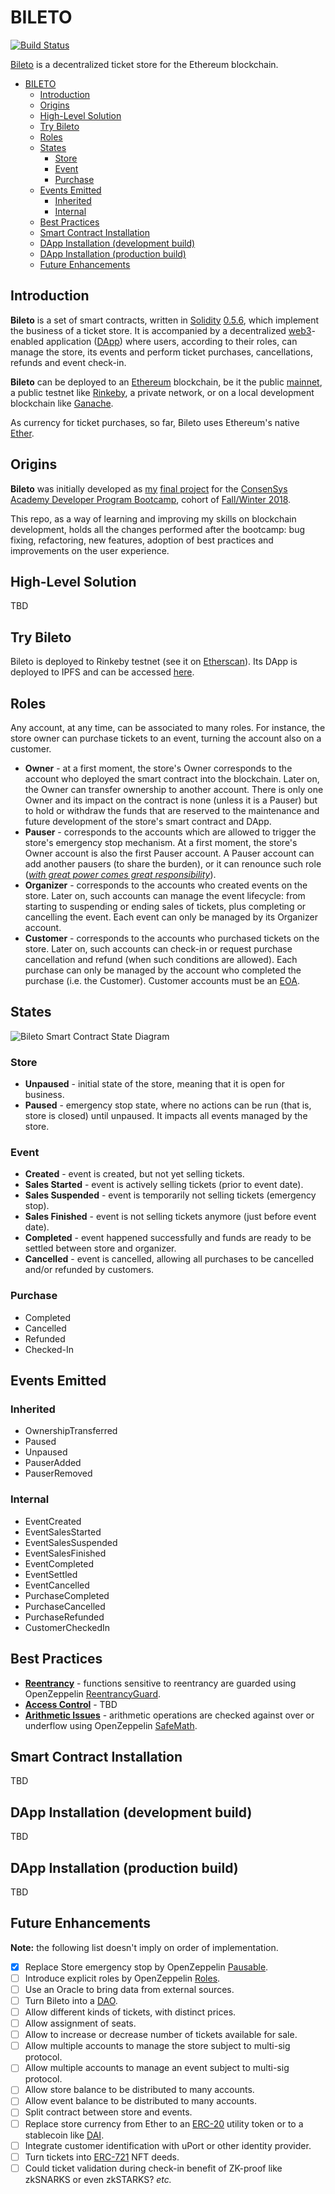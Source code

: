 # BILETO

[![Build Status](https://travis-ci.org/feamcor/bileto.svg?branch=master)](https://travis-ci.org/feamcor/bileto)

[Bileto](https://en.wiktionary.org/wiki/bileto) is a decentralized ticket store for the Ethereum blockchain.

- [BILETO](#bileto)
  - [Introduction](#introduction)
  - [Origins](#origins)
  - [High-Level Solution](#high-level-solution)
  - [Try Bileto](#try-bileto)
  - [Roles](#roles)
  - [States](#states)
    - [Store](#store)
    - [Event](#event)
    - [Purchase](#purchase)
  - [Events Emitted](#events-emitted)
    - [Inherited](#inherited)
    - [Internal](#internal)
  - [Best Practices](#best-practices)
  - [Smart Contract Installation](#smart-contract-installation)
  - [DApp Installation (development build)](#dapp-installation-development-build)
  - [DApp Installation (production build)](#dapp-installation-production-build)
  - [Future Enhancements](#future-enhancements)

## Introduction

**Bileto** is a set of smart contracts, written in [Solidity](https://solidity.readthedocs.io/en/v0.5.6/index.html) [0.5.6](https://github.com/ethereum/solidity/releases/tag/v0.5.6), which implement the business of a ticket store. It is accompanied by a decentralized [web3](https://blockchainhub.net/web3-decentralized-web)-enabled application ([DApp](https://ethereum.stackexchange.com/questions/383/what-is-a-dapp)) where users, according to their roles, can manage the store, its events and perform ticket purchases, cancellations, refunds and event check-in.

**Bileto** can be deployed to an [Ethereum](https://ethereum.org) blockchain, be it the public [mainnet](https://etherscan.io), a public testnet like [Rinkeby](https://rinkeby.etherscan.io), a private network, or on a local development blockchain like [Ganache](https://truffleframework.com/ganache).

As currency for ticket purchases, so far, Bileto uses Ethereum's native [Ether](https://www.ethereum.org/ether).

## Origins

**Bileto** was initially developed as [my](https://github.com/feamcor) [final project](https://github.com/dev-bootcamp-2019/final-project-feamcor) for the [ConsenSys Academy Developer Program Bootcamp](https://consensys.net/academy/bootcamp), cohort of [Fall/Winter 2018](https://courses.consensys.net/courses/course-v1:ConsenSysAcademy+2018DP+2/about).

This repo, as a way of learning and improving my skills on blockchain development, holds all the changes performed after the bootcamp: bug fixing, refactoring, new features, adoption of best practices and improvements on the user experience.

## High-Level Solution

TBD

## Try Bileto

Bileto is deployed to Rinkeby testnet (see it on [Etherscan](https://rinkeby.etherscan.io/)).
Its DApp is deployed to IPFS and can be accessed [here](#).

## Roles

Any account, at any time, can be associated to many roles. For instance, the store owner can purchase tickets to an event, turning the account also on a customer.

-   **Owner** - at a first moment, the store's Owner corresponds to the account who deployed the smart contract into the blockchain. Later on, the Owner can transfer ownership to another account. There is only one Owner and its impact on the contract is none (unless it is a Pauser) but to hold or withdraw the funds that are reserved to the maintenance and future development of the store's smart contract and DApp.
-   **Pauser** - corresponds to the accounts which are allowed to trigger the store's emergency stop mechanism. At a first moment, the store's Owner account is also the first Pauser account. A Pauser account can add another pausers (to share the burden), or it can renounce such role ([_with great power comes great responsibility_](https://en.wikipedia.org/wiki/Uncle_Ben)).
-   **Organizer** - corresponds to the accounts who created events on the store. Later on, such accounts can manage the event lifecycle: from starting to suspending or ending sales of tickets, plus completing or cancelling the event. Each event can only be managed by its Organizer account.
-   **Customer** - corresponds to the accounts who purchased tickets on the store. Later on, such accounts can check-in or request purchase cancellation and refund (when such conditions are allowed). Each purchase can only be managed by the account who completed the purchase (i.e. the Customer). Customer accounts must be an [EOA](https://ethereum.stackexchange.com/questions/5828/what-is-an-eoa-account).

## States

![Bileto Smart Contract State Diagram](docs/bileto_state_diagram.svg)

### Store

-   **Unpaused** - initial state of the store, meaning that it is open for business.
-   **Paused** - emergency stop state, where no actions can be run (that is, store is closed) until unpaused. It impacts all events managed by the store.

### Event

-   **Created** - event is created, but not yet selling tickets.
-   **Sales Started** - event is actively selling tickets (prior to event date).
-   **Sales Suspended** - event is temporarily not selling tickets (emergency stop).
-   **Sales Finished** - event is not selling tickets anymore (just before event date).
-   **Completed** - event happened successfully and funds are ready to be settled between store and organizer.
-   **Cancelled** - event is cancelled, allowing all purchases to be cancelled and/or refunded by customers.

### Purchase

-   Completed
-   Cancelled
-   Refunded
-   Checked-In

## Events Emitted

### Inherited

-   OwnershipTransferred
-   Paused
-   Unpaused
-   PauserAdded
-   PauserRemoved

### Internal

-   EventCreated
-   EventSalesStarted
-   EventSalesSuspended
-   EventSalesFinished
-   EventCompleted
-   EventSettled
-   EventCancelled
-   PurchaseCompleted
-   PurchaseCancelled
-   PurchaseRefunded
-   CustomerCheckedIn

## Best Practices

-   **[Reentrancy](https://www.dasp.co/#item-1)** - functions sensitive to reentrancy are guarded using OpenZeppelin [ReentrancyGuard](https://github.com/OpenZeppelin/openzeppelin-solidity/blob/master/contracts/utils/ReentrancyGuard.sol).
-   **[Access Control](https://www.dasp.co/#item-2)** - TBD
-   **[Arithmetic Issues](https://www.dasp.co/#item-3)** - arithmetic operations are checked against over or underflow using OpenZeppelin [SafeMath](https://github.com/OpenZeppelin/openzeppelin-solidity/blob/master/contracts/math/SafeMath.sol).

## Smart Contract Installation

TBD

## DApp Installation (development build)

TBD

## DApp Installation (production build)

TBD

## Future Enhancements

**Note:** the following list doesn't imply on order of implementation.

-   [x] Replace Store emergency stop by OpenZeppelin [Pausable](https://github.com/OpenZeppelin/openzeppelin-solidity/blob/master/contracts/lifecycle/Pausable.sol).
-   [ ] Introduce explicit roles by OpenZeppelin [Roles](https://github.com/OpenZeppelin/openzeppelin-solidity/blob/master/contracts/access/Roles.sol).
-   [ ] Use an Oracle to bring data from external sources.
-   [ ] Turn Bileto into a [DAO](https://en.wikipedia.org/wiki/Decentralized_autonomous_organization).
-   [ ] Allow different kinds of tickets, with distinct prices.
-   [ ] Allow assignment of seats.
-   [ ] Allow to increase or decrease number of tickets available for sale.
-   [ ] Allow multiple accounts to manage the store subject to multi-sig protocol.
-   [ ] Allow multiple accounts to manage an event subject to multi-sig protocol.
-   [ ] Allow store balance to be distributed to many accounts.
-   [ ] Allow event balance to be distributed to many accounts.
-   [ ] Split contract between store and events.
-   [ ] Replace store currency from Ether to an [ERC-20](https://theethereum.wiki/w/index.php/ERC20_Token_Standard) utility token or to a stablecoin like [DAI](https://makerdao.com/en/dai).
-   [ ] Integrate customer identification with uPort or other identity provider.
-   [ ] Turn tickets into [ERC-721](https://eips.ethereum.org/EIPS/eip-721) NFT deeds.
-   [ ] Could ticket validation during check-in benefit of ZK-proof like zkSNARKS or even zkSTARKS?
        _etc._
